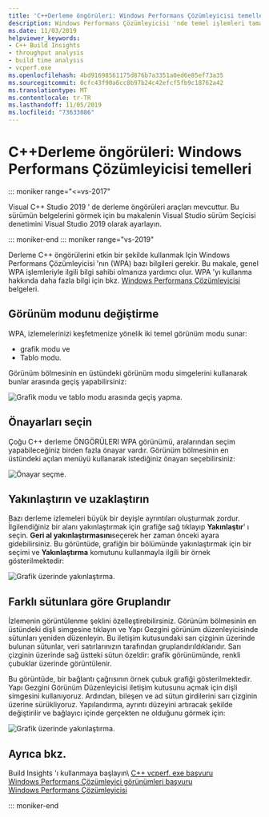 ```yaml
---
title: 'C++Derleme öngörüleri: Windows Performans Çözümleyicisi temelleri'
description: Windows Performans Çözümleyicisi 'nde temel işlemleri tamamlamaya yönelik öğretici.
ms.date: 11/03/2019
helpviewer_keywords:
- C++ Build Insights
- throughput analysis
- build time analysis
- vcperf.exe
ms.openlocfilehash: 4bd91698561175d876b7a3351a0ed6e85ef73a35
ms.sourcegitcommit: 0cfc43f90a6cc8b97b24c42efcf5fb9c18762a42
ms.translationtype: MT
ms.contentlocale: tr-TR
ms.lasthandoff: 11/05/2019
ms.locfileid: "73633086"
---
```

# <a name="c-build-insights-windows-performance-analyzer-basics"></a>C++Derleme öngörüleri: Windows Performans Çözümleyicisi temelleri

::: moniker range="<=vs-2017"

Visual C++ Studio 2019 ' de derleme öngörüleri araçları mevcuttur. Bu sürümün belgelerini görmek için bu makalenin Visual Studio sürüm Seçicisi denetimini Visual Studio 2019 olarak ayarlayın.

::: moniker-end
::: moniker range="vs-2019"

Derleme C++ öngörülerini etkin bir şekilde kullanmak Için Windows Performans Çözümleyicisi 'nın (WPA) bazı bilgileri gerekir. Bu makale, genel WPA işlemleriyle ilgili bilgi sahibi olmanıza yardımcı olur. WPA 'yı kullanma hakkında daha fazla bilgi için bkz. [Windows Performans Çözümleyicisi](/windows-hardware/test/wpt/windows-performance-analyzer) belgeleri.

## <a name="change-the-view-mode"></a>Görünüm modunu değiştirme

WPA, izlemelerinizi keşfetmenize yönelik iki temel görünüm modu sunar:

- grafik modu ve
- Tablo modu.

Görünüm bölmesinin en üstündeki görünüm modu simgelerini kullanarak bunlar arasında geçiş yapabilirsiniz:

![Grafik modu ve tablo modu arasında geçiş yapma.](media/wpa-switching-view-mode.gif)

## <a name="select-presets"></a>Önayarları seçin

Çoğu C++ derleme ÖNGÖRÜLERI WPA görünümü, aralarından seçim yapabileceğiniz birden fazla önayar vardır. Görünüm bölmesinin en üstündeki açılan menüyü kullanarak istediğiniz önayarı seçebilirsiniz:

![Önayar seçme.](media/wpa-presets.png)

## <a name="zoom-in-and-out"></a>Yakınlaştırın ve uzaklaştırın

Bazı derleme izlemeleri büyük bir deyişle ayrıntıları oluşturmak zordur. İlgilendiğiniz bir alanı yakınlaştırmak için grafiğe sağ tıklayıp **Yakınlaştır**' ı seçin. **Geri al yakınlaştırmasını**seçerek her zaman önceki ayara gidebilirsiniz. Bu görüntüde, grafiğin bir bölümünde yakınlaştırmak için bir seçimi ve **Yakınlaştırma** komutunu kullanmayla ilgili bir örnek gösterilmektedir:

![Grafik üzerinde yakınlaştırma.](media/wpa-zooming.gif)

## <a name="group-by-different-columns"></a>Farklı sütunlara göre Gruplandır

İzlemenin görüntülenme şeklini özelleştirebilirsiniz. Görünüm bölmesinin en üstündeki dişli simgesine tıklayın ve Yapı Gezgini görünüm düzenleyicisinde sütunları yeniden düzenleyin. Bu iletişim kutusundaki sarı çizginin üzerinde bulunan sütunlar, veri satırlarınızın tarafından gruplandırıldıklarıdır. Sarı çizginin üzerinde sağ üstteki sütun özeldir: grafik görünümünde, renkli çubuklar üzerinde görüntülenir.

Bu görüntüde, bir bağlantı çağrısının örnek çubuk grafiği gösterilmektedir. Yapı Gezgini Görünüm Düzenleyicisi iletişim kutusunu açmak için dişli simgesini kullanıyoruz. Ardından, bileşen ve ad sütun girdilerini sarı çizginin üzerine sürükliyoruz. Yapılandırma, ayrıntı düzeyini artıracak şekilde değiştirilir ve bağlayıcı içinde gerçekten ne olduğunu görmek için:

![Grafik üzerinde yakınlaştırma.](media/wpa-grouping.gif)

## <a name="see-also"></a>Ayrıca bkz.

Build Insights 'ı kullanmaya başlayın\ [ C++ ](get-started-with-cpp-build-insights.md)
[vcperf. exe başvuru](vcperf-reference.md)\
[Windows Performans Çözümleyici görünümleri başvuru](wpa-views-reference.md)\
[Windows Performans Çözümleyicisi](/windows-hardware/test/wpt/windows-performance-analyzer)

::: moniker-end
